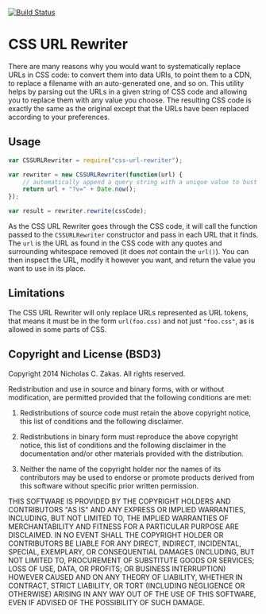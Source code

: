[![Build Status](https://travis-ci.org/nzakas/css-url-rewriter.png?branch=master)](https://travis-ci.org/box/leche)

# CSS URL Rewriter

There are many reasons why you would want to systematically replace URLs in CSS code: to convert them into data URIs, to point them to a CDN, to replace a filename with an auto-generated one, and so on. This utility helps by parsing out the URLs in a given string of CSS code and allowing you to replace them with any value you choose. The resulting CSS code is exactly the same as the original except that the URLs have been replaced according to your preferences.

## Usage

```js
var CSSURLRewriter = require("css-url-rewriter");

var rewriter = new CSSURLRewriter(function(url) {
    // automatically append a query string with a unique value to bust caches
    return url + "?v=" + Date.now();
});

var result = rewriter.rewrite(cssCode);
```

As the CSS URL Rewriter goes through the CSS code, it will call the function passed to the `CSSURLRewriter` constructor and pass in each URL that it finds. The `url` is the URL as found in the CSS code with any quotes and surrounding whitespace removed (it does *not* contain the `url()`). You can then inspect the URL, modify it however you want, and return the value you want to use in its place.

## Limitations

The CSS URL Rewriter will only replace URLs represented as URL tokens, that means it must be in the form `url(foo.css)` and not just `"foo.css"`, as is allowed in some parts of CSS.

## Copyright and License (BSD3)

Copyright 2014 Nicholas C. Zakas. All rights reserved.

Redistribution and use in source and binary forms, with or without modification, are permitted provided that the following conditions are met:

1. Redistributions of source code must retain the above copyright notice, this list of conditions and the following disclaimer.

2. Redistributions in binary form must reproduce the above copyright notice, this list of conditions and the following disclaimer in the documentation and/or other materials provided with the distribution.

3. Neither the name of the copyright holder nor the names of its contributors may be used to endorse or promote products derived from this software without specific prior written permission.

THIS SOFTWARE IS PROVIDED BY THE COPYRIGHT HOLDERS AND CONTRIBUTORS "AS IS" AND ANY EXPRESS OR IMPLIED WARRANTIES, INCLUDING, BUT NOT LIMITED TO, THE IMPLIED WARRANTIES OF MERCHANTABILITY AND FITNESS FOR A PARTICULAR PURPOSE ARE DISCLAIMED. IN NO EVENT SHALL THE COPYRIGHT HOLDER OR CONTRIBUTORS BE LIABLE FOR ANY DIRECT, INDIRECT, INCIDENTAL, SPECIAL, EXEMPLARY, OR CONSEQUENTIAL DAMAGES (INCLUDING, BUT NOT LIMITED TO, PROCUREMENT OF SUBSTITUTE GOODS OR SERVICES; LOSS OF USE, DATA, OR PROFITS; OR BUSINESS INTERRUPTION) HOWEVER CAUSED AND ON ANY THEORY OF LIABILITY, WHETHER IN CONTRACT, STRICT LIABILITY, OR TORT (INCLUDING NEGLIGENCE OR OTHERWISE) ARISING IN ANY WAY OUT OF THE USE OF THIS SOFTWARE, EVEN IF ADVISED OF THE POSSIBILITY OF SUCH DAMAGE.
